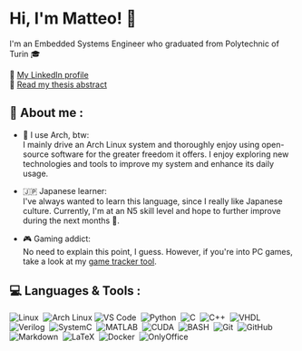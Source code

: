 # Hi, I'm Matteo! 👋
I'm an Embedded Systems Engineer who graduated from Polytechnic of Turin 🎓

📌 [My LinkedIn profile](https://www.linkedin.com/in/matteo-isoldi) <br>
📌 [Read my thesis abstract](/Abstract-Thesis.md)

## 💬 About me :
- 🗿 I use Arch, btw: <br>
I mainly drive an Arch Linux system and thoroughly enjoy using open-source software for the greater freedom it offers. I enjoy exploring new technologies and tools to improve my system and enhance its daily usage.

- 🇯🇵 Japanese learner: <br>
I've always wanted to learn this language, since I really like Japanese culture. Currently, I'm at an N5 skill level and hope to further improve during the next months 💪.

- 🎮 Gaming addict: <br>
No need to explain this point, I guess. However, if you're into PC games, take a look at my [game tracker tool](https://github.com/bOhYee/gtrack).

## 💻 Languages & Tools :

![Linux](https://img.shields.io/badge/-Linux-3B4252?style=flat&logo=linux&logoColor=e5e9f0)&nbsp;
![Arch Linux](https://img.shields.io/badge/-Arch%20Linux-3B4252?style=flat&logo=archlinux&logoColor=e5e9f0)
![VS Code](https://img.shields.io/badge/-VS%20Code-3B4252?style=flat&logo=visual-studio-code&logoColor=007ACC)&nbsp;
![Python](https://img.shields.io/badge/-Python-3B4252?style=flat&logo=python&logoColor=e5e9f0)&nbsp;
![C](https://img.shields.io/badge/-C-3B4252?style=flat&logo=C&logoColor=e5e9f0)&nbsp;
![C++](https://img.shields.io/badge/-C++-3B4252?style=flat&logo=C%2B%2B&logoColor=e5e9f0)&nbsp;
![VHDL](https://img.shields.io/badge/-VHDL-3B4252?style=flat)&nbsp;
![Verilog](https://img.shields.io/badge/-Verilog-3B4252?style=flat)&nbsp;
![SystemC](https://img.shields.io/badge/-SystemC-3B4252?style=flat)&nbsp;
![MATLAB](https://img.shields.io/badge/-MATLAB-3B4252?style=flat)&nbsp;
![CUDA](https://img.shields.io/badge/-CUDA-3B4252?style=flat&logo=nvidia&logoColor=e5e9f0)&nbsp;
![BASH](https://img.shields.io/badge/-BASH-3B4252?style=flat&logo=gnu-bash&logoColor=e5e9f0)&nbsp;
![Git](https://img.shields.io/badge/-Git-3B4252?style=flat&logo=git&logoColor=e5e9f0)&nbsp;
![GitHub](https://img.shields.io/badge/-GitHub-3B4252?style=flat&logo=github&logoColor=e5e9f0)&nbsp;
![Markdown](https://img.shields.io/badge/-Markdown-3B4252?style=flat&logo=markdown&logoColor=e5e9f0)&nbsp;
![LaTeX](https://img.shields.io/badge/-LaTeX-3B4252?style=flat&logo=latex&logoColor=e5e9f0)&nbsp;
![Docker](https://img.shields.io/badge/-Docker-3B4252?style=flat&logo=docker&logoColor=e5e9f0)&nbsp;
![OnlyOffice](https://img.shields.io/badge/-OnlyOffice-3B4252?style=flat&logo=onlyoffice&logoColor=e5e9f0)&nbsp;
